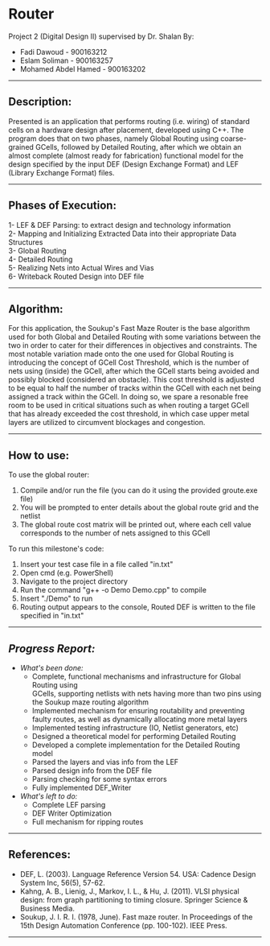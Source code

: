 # Router
Project 2 (Digital Design II) supervised by Dr. Shalan
By:
- Fadi Dawoud - 900163212
- Eslam Soliman - 900163257
- Mohamed Abdel Hamed - 900163202
***********************************************************************************************
**Description:**
------------------
Presented is an application that performs routing (i.e. wiring) of standard cells 
on a hardware design after placement, developed using C++. The program does that 
on two phases, namely Global Routing using coarse-grained GCells, followed by 
Detailed Routing, after which we obtain an almost complete (almost ready for fabrication) 
functional model for the design specified by the input DEF (Design Exchange Format) 
and LEF (Library Exchange Format) files. 
***********************************************************************************************
**Phases of Execution:**
-------------------------
1- LEF & DEF Parsing: to extract design and technology information    
2- Mapping and Initializing Extracted Data into their appropriate Data Structures    
3- Global Routing    
4- Detailed Routing    
5- Realizing Nets into Actual Wires and Vias        
6- Writeback Routed Design into DEF file    
***********************************************************************************************
**Algorithm:**
---------------
For this application, the Soukup's Fast Maze Router is the base algorithm used for both 
Global and Detailed Routing with some variations between the two in order to cater for 
their differences in objectives and constraints. The most notable variation made onto 
the one used for Global Routing is introducing the concept of GCell Cost Threshold, which
is the number of nets using (inside) the GCell, after which the GCell starts being avoided
and possibly blocked (considered an obstacle). This cost threshold is adjusted to be equal 
to half the number of tracks within the GCell with each net being assigned a track within the 
GCell. In doing so, we spare a resonable free room to be used in critical situations such as 
when routing a target GCell that has already exceeded the cost threshold, in which case upper 
metal layers are utilized to circumvent blockages and congestion. 
***********************************************************************************************
**How to use:**
----------------
To use the global router:
1. Compile and/or run the file (you can do it using the provided groute.exe file)
2. You will be prompted to enter details about the global route grid and the netlist
3. The global route cost matrix will be printed out, where each cell value corresponds to the number of nets assigned to this GCell

To run this milestone's code:
1. Insert your test case file in a file called "in.txt"
2. Open cmd (e.g. PowerShell)
3. Navigate to the project directory 
4. Run the command "g++ -o Demo Demo.cpp" to compile
5. Insert "./Demo" to run
6. Routing output appears to the console, Routed DEF is written to the file specified in "in.txt" 
***********************************************************************************************
***Progress Report:***
---------------------
* *What's been done:*
    - Complete, functional mechanisms and infrastructure for Global Routing using    
    GCells, supporting netlists with nets having more than two pins using the Soukup maze routing algorithm    
    - Implemented mechanism for ensuring routability and preventing faulty routes, as well as dynamically allocating more metal layers    
    - Implemented testing infrastructure (IO, Netlist generators, etc)    
    - Designed a theoretical model for performing Detailed Routing  
    - Developed a complete implementation for the Detailed Routing model       
	- Parsed the layers and vias info from the LEF    
	- Parsed design info from the DEF file     
	- Parsing checking for some syntax errors   
    - Fully implemented DEF_Writer 
* *What's left to do:*    
    - Complete LEF parsing    
    - DEF Writer Optimization  
    - Full mechanism for ripping routes   
***********************************************************************************************
**References:**
---------------
- DEF, L. (2003). Language Reference Version 54. USA: Cadence Design System Inc, 56(5), 57-62.
- Kahng, A. B., Lienig, J., Markov, I. L., & Hu, J. (2011). VLSI physical design: from graph 
  partitioning to timing closure. Springer Science & Business Media.
- Soukup, J. I. R. I. (1978, June). Fast maze router. In Proceedings of the 15th Design Automation 
  Conference (pp. 100-102). IEEE Press.
***********************************************************************************************
